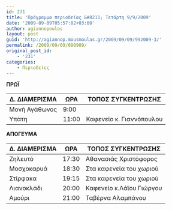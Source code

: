 ```yaml
---
id: 231
title: 'Πρόγραμμα περιοδείας &#8211; Τετάρτη 9/9/2009'
date: '2009-09-09T05:57:02+03:00'
author: agiannopoulos
layout: post
guid: 'http://agiannop.mousmoulas.gr/2009/09/09/992009-3/'
permalink: /2009/09/09/090909/
original_post_id:
    - '231'
categories:
    - Περιοδείες
---
```


**ΠΡΩΪ**

| Δ. ΔΙΑΜΕΡΙΣΜΑ | ΩΡΑ | ΤΟΠΟΣ ΣΥΓΚΕΝΤΡΩΣΗΣ |
|---|---|---|
| Μονή Αγάθωνος | 9:00 |  |
| Υπάτη | 11:00 | Καφενείο κ. Γιαννόπουλου |


**ΑΠΟΓΕΥΜΑ**

| Δ. ΔΙΑΜΕΡΙΣΜΑ | ΩΡΑ | ΤΟΠΟΣ ΣΥΓΚΕΝΤΡΩΣΗΣ |
|---|---|---|
| Ζηλευτό | 17:30 | Αθανασιάς Χριστόφορος |
| Μοσχοκαρυά | 18:30 | Στα καφενεία του χωριού |
| Στίρφακα | 19:15 | Στα καφενεία του χωριού |
| Λιανοκλάδι | 20:00 | Καφενείο κ.Λάϊου Γιώργου |
| Αμούρι | 21:00 | Ταβέρνα Αλαμπάνου |